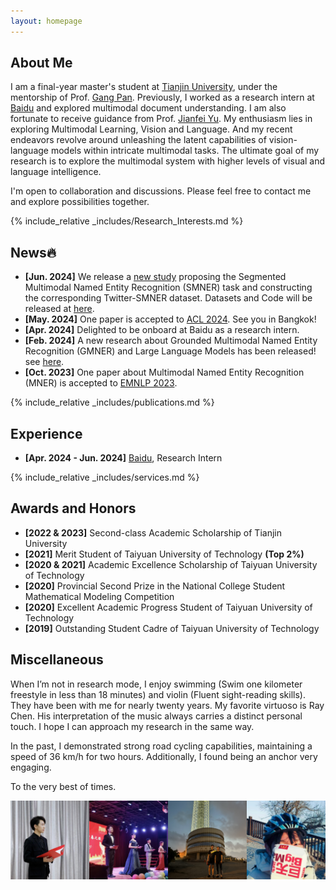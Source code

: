 ```yaml
---
layout: homepage
---
```


## About Me

I am a final-year master's student at [Tianjin University](https://www.tju.edu.cn/english/index.htm), under the mentorship of Prof. [Gang Pan](https://gpantju.github.io/index/). Previously, I worked as a research intern at [Baidu](https://www.paddlepaddle.org.cn/en) and explored multimodal document understanding. I am also fortunate to receive guidance from Prof. [Jianfei Yu](https://sites.google.com/site/jfyu1990/). My enthusiasm lies in exploring Multimodal Learning, Vision and Language. And my recent endeavors revolve around unleashing the latent capabilities of vision-language models within intricate multimodal tasks. The ultimate goal of my research is to explore the multimodal system with higher levels of visual and language intelligence. 

I'm open to collaboration and discussions. Please feel free to contact me and explore possibilities together.


{% include_relative _includes/Research_Interests.md %}

## News🔥

- **[Jun. 2024]** We release a [new study](https://arxiv.org/abs/2406.07268) proposing the Segmented Multimodal Named Entity Recognition (SMNER) task and constructing the corresponding Twitter-SMNER dataset. Datasets and Code will be released at [here](https://github.com/JinYuanLi0012/RiVEG).
- **[May. 2024]** One paper is accepted to [ACL 2024](https://2024.aclweb.org/). See you in Bangkok!
- **[Apr. 2024]** Delighted to be onboard at Baidu as a research intern.
- **[Feb. 2024]** A new research about Grounded Multimodal Named Entity Recognition (GMNER) and Large Language Models has been released! see [here](https://arxiv.org/abs/2402.09989).
- **[Oct. 2023]** One paper about Multimodal Named Entity Recognition (MNER) is accepted to [EMNLP 2023](https://2023.emnlp.org/).

{% include_relative _includes/publications.md %}

## Experience

- **[Apr. 2024 - Jun. 2024]** [Baidu](https://www.paddlepaddle.org.cn/en), Research Intern


{% include_relative _includes/services.md %}

## Awards and Honors
- **[2022 & 2023]** Second-class Academic Scholarship of Tianjin University
- **[2021]** Merit Student of Taiyuan University of Technology **(Top 2%)**
- **[2020 & 2021]** Academic Excellence Scholarship of Taiyuan University of Technology
- **[2020]** Provincial Second Prize in the National College Student Mathematical Modeling Competition
- **[2020]** Excellent Academic Progress Student of Taiyuan University of Technology
- **[2019]** Outstanding Student Cadre of Taiyuan University of Technology

## Miscellaneous
When I’m not in research mode, I enjoy swimming (Swim one kilometer freestyle in less than 18 minutes) and violin (Fluent sight-reading skills). They have been with me for nearly twenty years. My favorite virtuoso is Ray Chen. His interpretation of the music always carries a distinct personal touch. I hope I can approach my research in the same way.

In the past, I demonstrated strong road cycling capabilities, maintaining a speed of 36 km/h for two hours. Additionally, I found being an anchor very engaging.

To the very best of times.

<div style="display: flex;">
  <img src="/assets/img/LJY_1_new.jpg" alt="Image 1" width="25%" />
  <img src="/assets/img/LJY_5_new.jpg" alt="Image 2" width="25%" />
  <img src="/assets/img/LJY_3_new.jpg" alt="Image 1" width="25%" />
  <img src="/assets/img/LJY_6.jpg" alt="Image 2" width="25%" />
</div>

